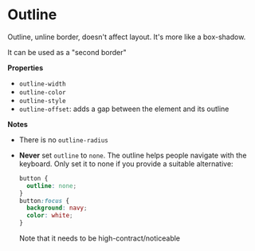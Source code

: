 # Outline

Outline, unline border, doesn't affect layout. It's more like a box-shadow.

It can be used as a "second border"



**Properties**

- `outline-width`
- `outline-color`
- `outline-style`
- `outline-offset`: adds a gap between the element and its outline



**Notes**

- There is no `outline-radius`

- **Never** set `outline` to `none`. The outline helps people navigate with the keyboard. Only set it to none if you provide a suitable alternative:

  ```css
  button {
    outline: none;
  }
  button:focus {
    background: navy;
    color: white;
  }
  ```

  Note that it needs to be high-contract/noticeable

  



